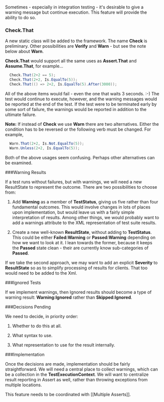 Sometimes - especially in integration testing - it's desirable to give a warning message but continue execution. This feature will provide the ability to do so.

### Check.That

A new static class will be added to the framework. The name **Check** is preliminary. Other possibilities are **Verify** and **Warn** - but see the note below about **Warn**.

**Check.That** would support all the same uses as **Assert.That** and **Assume.That**, for example...

```C#
  Check.That(2+2 == 5);
  Check.That(2+2, Is.EqualTo(5));
  Check.That(() => 2+2, Is.EqualTo(5).After(3000));
```

All of the above items would fail - even the one that waits 3 seconds. :-) The test would continue to execute, however, and the warning messages would be reported at the end of the test. If the test were to be terminated early by some sort of failure, the warnings would be reported in addition to the ultimate failure.

**Note:** If instead of **Check** we use **Warn** there are two alternatives. Either the condition has to be reversed or the following verb must be changed. For example,

```C#
  Warn.That(2+2, Is.Not.EqualTo(5));
  Warn.Unless(2+2, Is.EqualTo(5));
```

Both of the above usages seem confusing. Perhaps other alternatives can be examined.

###Warning Results

If a test runs without failures, but with warnings, we will need a new ResultState to represent the outcome. There are two possibilities to choose from:

1. Add **Warning** as a member of **TestStatus**, giving us five rather than four fundamental outcomes. This would involve changes in lots of places upon implementation, but would leave us with a fairly simple interpretation of results. Among other things, we would probably want to add a warnings attribute to the XML representation of test suite results.

2. Create a new well-known **ResultState**, without adding to **TestStatus**. This could be either **Failed:Warning** or **Passed:Warning** depending on how we want to look at it. I lean towards the former, because it keeps the **Passed** state clean - their are currently know sub-categories of **Passed**.

If we take the second approach, we may want to add an explicit **Severity** to **ResultState** so as to simplify processing of results for clients. That too would need to be added to the Xml.

###Ignored Tests

If we implement warnings, then Ignored results should become a type of warning result: **Warning:Ignored** rather than **Skipped:Ignored**.

###Decisions Pending

We need to decide, in priority order:

1. Whether to do this at all.

2. What syntax to use.

3. What representation to use for the result internally.

###Implementation

Once the decisions are made, implementation should be fairly straightforward. We will need a central place to collect warnings, which can be a collection in the **TestExecutionContext**. We will want to centralize result reporting in Assert as well, rather than throwing exceptions from multiple locations.

This feature needs to be coordinated with [[Multiple Asserts]].

